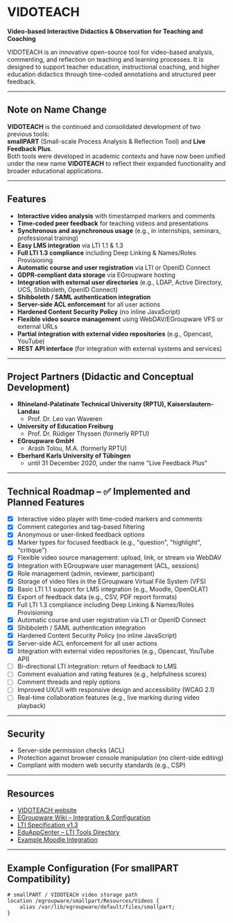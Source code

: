 # VIDOTEACH
**Video-based Interactive Didactics & Observation for Teaching and Coaching**

VIDOTEACH is an innovative open-source tool for video-based analysis, commenting, and reflection on teaching and learning processes. It is designed to support teacher education, instructional coaching, and higher education didactics through time-coded annotations and structured peer feedback.

---

## Note on Name Change

**VIDOTEACH** is the continued and consolidated development of two previous tools:  
**smallPART** (Small-scale Process Analysis & Reflection Tool) and **Live Feedback Plus**.  
Both tools were developed in academic contexts and have now been unified under the new name **VIDOTEACH** to reflect their expanded functionality and broader educational applications.

---

## Features

- **Interactive video analysis** with timestamped markers and comments
- **Time-coded peer feedback** for teaching videos and presentations
- **Synchronous and asynchronous usage** (e.g., in internships, seminars, professional training)
- **Easy LMS integration** via LTI 1.1 & 1.3
- **Full LTI 1.3 compliance** including Deep Linking & Names/Roles Provisioning
- **Automatic course and user registration** via LTI or OpenID Connect
- **GDPR-compliant data storage** via EGroupware hosting
- **Integration with external user directories** (e.g., LDAP, Active Directory, UCS, Shibboleth, OpenID Connect)
- **Shibboleth / SAML authentication integration**
- **Server-side ACL enforcement** for all user actions
- **Hardened Content Security Policy** (no inline JavaScript)
- **Flexible video source management** using WebDAV/EGroupware VFS or external URLs
- **Partial integration with external video repositories** (e.g., Opencast, YouTube)
- **REST API interface** (for integration with external systems and services)

---

## Project Partners (Didactic and Conceptual Development)

- **Rhineland-Palatinate Technical University (RPTU), Kaiserslautern-Landau**
    - Prof. Dr. Leo van Waveren
- **University of Education Freiburg**
    - Prof. Dr. Rüdiger Thyssen (formerly RPTU)
- **EGroupware GmbH**
    - Arash Tolou, M.A. (formerly RPTU)
- **Eberhard Karls University of Tübingen**
    - until 31 December 2020, under the name "Live Feedback Plus"

---

## Technical Roadmap – ✅ Implemented and Planned Features

- [x] Interactive video player with time-coded markers and comments
- [x] Comment categories and tag-based filtering
- [x] Anonymous or user-linked feedback options
- [x] Marker types for focused feedback (e.g., "question", "highlight", "critique")
- [x] Flexible video source management: upload, link, or stream via WebDAV
- [x] Integration with EGroupware user management (ACL, sessions)
- [x] Role management (admin, reviewer, participant)
- [x] Storage of video files in the EGroupware Virtual File System (VFS)
- [x] Basic LTI 1.1 support for LMS integration (e.g., Moodle, OpenOLAT)
- [x] Export of feedback data (e.g., CSV, PDF report formats)
- [x] Full LTI 1.3 compliance including Deep Linking & Names/Roles Provisioning
- [x] Automatic course and user registration via LTI or OpenID Connect
- [x] Shibboleth / SAML authentication integration
- [x] Hardened Content Security Policy (no inline JavaScript)
- [x] Server-side ACL enforcement for all user actions
- [x] Integration with external video repositories (e.g., Opencast, YouTube API)
- [ ] Bi-directional LTI integration: return of feedback to LMS
- [ ] Comment evaluation and rating features (e.g., helpfulness scores)
- [ ] Comment threads and reply options
- [ ] Improved UX/UI with responsive design and accessibility (WCAG 2.1)
- [ ] Real-time collaboration features (e.g., live marking during video playback)

---

## Security

- Server-side permission checks (ACL)
- Protection against browser console manipulation (no client-side editing)
- Compliant with modern web security standards (e.g., CSP)

---

## Resources

- [VIDOTEACH website](https://www.vidoteach.de)
- [EGroupware Wiki – Integration & Configuration](https://github.com/EGroupware)
- [LTI Specification v1.3](https://www.imsglobal.org/spec/lti/v1p3)
- [EduAppCenter – LTI Tools Directory](https://www.eduappcenter.com)
- [Example Moodle Integration](https://moodle.org)

---

## Example Configuration (For smallPART Compatibility)

```nginx
# smallPART / VIDOTEACH video storage path
location /egroupware/smallpart/Resources/Videos {
    alias /var/lib/egroupware/default/files/smallpart;
}
```
